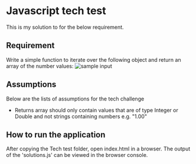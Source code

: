 # Javascript tech test
This is my solution to for the below requirement.

## Requirement
Write a simple function to iterate over the following object and return an array of the number values:
![sample input](https://github.com/KKOA/dickies-tech-test/blob/master/javascript/requirement.jpg)

## Assumptions
Below are the lists of assumptions for  the tech challenge
- Returns array should only contain values that are of type Integer or Double and
not strings containing numbers e.g. "1.00"

## How to run the application
After copying the Tech test folder, open index.html in a browser.
The output of the 'solutions.js' can be viewed in the browser console.
